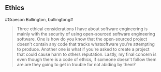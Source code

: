 ## Ethics ##
#Graeson Bullington, bullingtong#
> Three ethical considerations I have about software engineering is mainly with the security of using open-sourced software engineering software. One is how do you know that the open-sourced project doesn't contain any code that tracks whatsoftware you're attempting to produce. Another one is what if you're asked to create a project that could cause harm to others reputation. Lastly, my final concern is even though there is a code of ethics, if someone doesn't follow them are are they going to get in trouble for not abiding by them?
